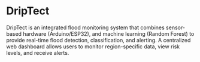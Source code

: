 # DripTect
DripTect is an integrated flood monitoring system that combines sensor-based hardware (Arduino/ESP32), and machine learning (Random Forest) to provide real-time flood detection, classification, and alerting. A centralized web dashboard allows users to monitor region-specific data, view risk levels, and receive alerts.
